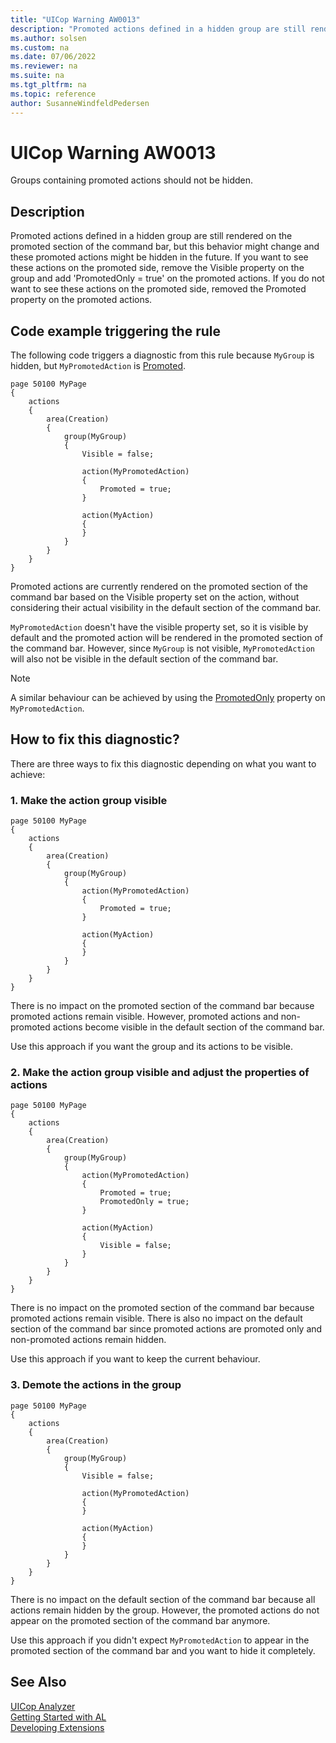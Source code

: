 ```yaml
---
title: "UICop Warning AW0013"
description: "Promoted actions defined in a hidden group are still rendered on the promoted section of the command bar, but this behavior might change and these promoted actions might be hidden in the future."
ms.author: solsen
ms.custom: na
ms.date: 07/06/2022
ms.reviewer: na
ms.suite: na
ms.tgt_pltfrm: na
ms.topic: reference
author: SusanneWindfeldPedersen
---
```

[//]: # (START>DO_NOT_EDIT)
[//]: # (IMPORTANT:Do not edit any of the content between here and the END>DO_NOT_EDIT.)
[//]: # (Any modifications should be made in the .xml files in the ModernDev repo.)
# UICop Warning AW0013
Groups containing promoted actions should not be hidden.

## Description
Promoted actions defined in a hidden group are still rendered on the promoted section of the command bar, but this behavior might change and these promoted actions might be hidden in the future. If you want to see these actions on the promoted side, remove the Visible property on the group and add 'PromotedOnly = true' on the promoted actions. If you do not want to see these actions on the promoted side, removed the Promoted property on the promoted actions.

[//]: # (IMPORTANT: END>DO_NOT_EDIT)

## Code example triggering the rule

The following code triggers a diagnostic from this rule because `MyGroup` is hidden, but `MyPromotedAction` is [Promoted](..\properties\devenv-promoted-property.md).

```al
page 50100 MyPage
{
    actions
    {
        area(Creation)
        {
            group(MyGroup)
            {
                Visible = false;

                action(MyPromotedAction)
                {
                    Promoted = true;
                }

                action(MyAction)
                {
                }
            }
        }
    }
}
```

Promoted actions are currently rendered on the promoted section of the command bar based on the Visible property set on the action, without considering their actual visibility in the default section of the command bar. 

`MyPromotedAction` doesn't have the visible property set, so it is visible by default and the promoted action will be rendered in the promoted section of the command bar. However, since `MyGroup` is not visible, `MyPromotedAction` will also not be visible in the default section of the command bar.

> [!NOTE]
> A similar behaviour can be achieved by using the [PromotedOnly](..\properties\devenv-promotedonly-property.md) property on `MyPromotedAction`.

## How to fix this diagnostic?

There are three ways to fix this diagnostic depending on what you want to achieve:

### 1. Make the action group visible

```al
page 50100 MyPage
{
    actions
    {
        area(Creation)
        {
            group(MyGroup)
            {
                action(MyPromotedAction)
                {
                    Promoted = true;
                }

                action(MyAction)
                {
                }
            }
        }
    }
}
```

There is no impact on the promoted section of the command bar because promoted actions remain visible. However, promoted actions and non-promoted actions become visible in the default section of the command bar.  

Use this approach if you want the group and its actions to be visible.

### 2. Make the action group visible and adjust the properties of actions

```al
page 50100 MyPage
{
    actions
    {
        area(Creation)
        {
            group(MyGroup)
            {
                action(MyPromotedAction)
                {
                    Promoted = true;
                    PromotedOnly = true;
                }

                action(MyAction)
                {
                    Visible = false;
                }
            }
        }
    }
}
```

There is no impact on the promoted section of the command bar because promoted actions remain visible. There is also no impact on the default section of the command bar since promoted actions are promoted only and non-promoted actions remain hidden.  

Use this approach if you want to keep the current behaviour.

### 3. Demote the actions in the group

```al
page 50100 MyPage
{
    actions
    {
        area(Creation)
        {
            group(MyGroup)
            {
                Visible = false;

                action(MyPromotedAction)
                {
                }

                action(MyAction)
                {
                }
            }
        }
    }
}
```

There is no impact on the default section of the command bar because all actions remain hidden by the group. However, the promoted actions do not appear on the promoted section of the command bar anymore.  

Use this approach if you didn't expect `MyPromotedAction` to appear in the promoted section of the command bar and you want to hide it completely. 

## See Also  
[UICop Analyzer](uicop.md)  
[Getting Started with AL](../devenv-get-started.md)  
[Developing Extensions](../devenv-dev-overview.md)  